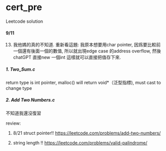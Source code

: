 # cert_pre
Leetcode solution

#### 9/11
13. 我他媽的真的不知道. 重新看這題: 我原本想要用char pointer, 因爲要比較前一個還有後面一個的數值, 所以就出現edge case 的address overflow, 然後chatGPT 直接new 一個int 這樣就可以直接把值存下來. 

##### 1. Two_Sum.c
return type is int pointer, 
malloc() will return void*（泛型指標), must cast to change type

##### 2. Add Two Numbers.c
不知道我還沒復習

review: 
1. 8/21 struct pointer!! 
https://leetcode.com/problems/add-two-numbers/

2. string length !! 
https://leetcode.com/problems/valid-palindrome/
